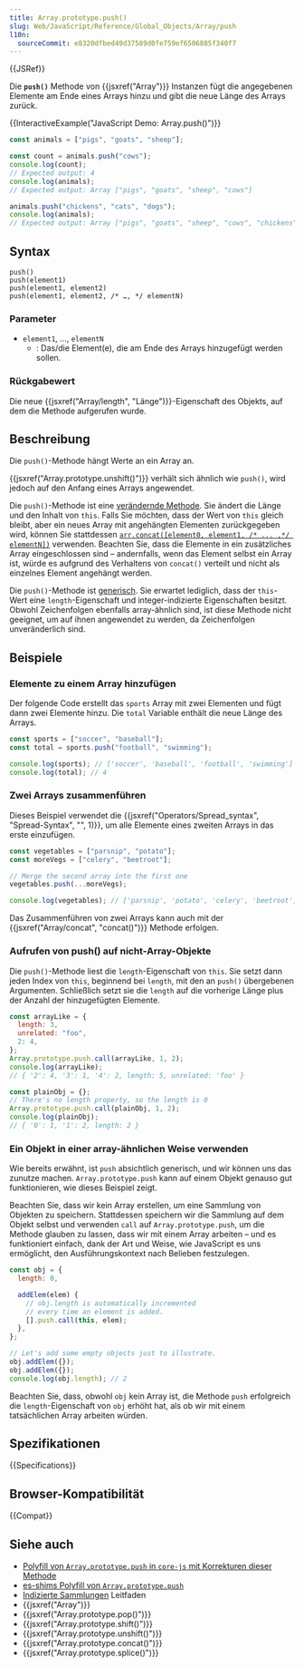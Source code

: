 ```yaml
---
title: Array.prototype.push()
slug: Web/JavaScript/Reference/Global_Objects/Array/push
l10n:
  sourceCommit: e8320dfbed49d37589d0fe759ef6506885f340f7
---
```


{{JSRef}}

Die **`push()`** Methode von {{jsxref("Array")}} Instanzen fügt die angegebenen Elemente am Ende eines Arrays hinzu und gibt die neue Länge des Arrays zurück.

{{InteractiveExample("JavaScript Demo: Array.push()")}}

```js interactive-example
const animals = ["pigs", "goats", "sheep"];

const count = animals.push("cows");
console.log(count);
// Expected output: 4
console.log(animals);
// Expected output: Array ["pigs", "goats", "sheep", "cows"]

animals.push("chickens", "cats", "dogs");
console.log(animals);
// Expected output: Array ["pigs", "goats", "sheep", "cows", "chickens", "cats", "dogs"]
```

## Syntax

```js-nolint
push()
push(element1)
push(element1, element2)
push(element1, element2, /* …, */ elementN)
```

### Parameter

- `element1`, …, `elementN`
  - : Das/die Element(e), die am Ende des Arrays hinzugefügt werden sollen.

### Rückgabewert

Die neue {{jsxref("Array/length", "Länge")}}-Eigenschaft des Objekts, auf dem die Methode aufgerufen wurde.

## Beschreibung

Die `push()`-Methode hängt Werte an ein Array an.

{{jsxref("Array.prototype.unshift()")}} verhält sich ähnlich wie `push()`, wird jedoch auf den Anfang eines Arrays angewendet.

Die `push()`-Methode ist eine [verändernde Methode](/de/docs/Web/JavaScript/Reference/Global_Objects/Array#copying_methods_and_mutating_methods). Sie ändert die Länge und den Inhalt von `this`. Falls Sie möchten, dass der Wert von `this` gleich bleibt, aber ein neues Array mit angehängten Elementen zurückgegeben wird, können Sie stattdessen [`arr.concat([element0, element1, /* ... ,*/ elementN])`](/de/docs/Web/JavaScript/Reference/Global_Objects/Array/concat) verwenden. Beachten Sie, dass die Elemente in ein zusätzliches Array eingeschlossen sind – andernfalls, wenn das Element selbst ein Array ist, würde es aufgrund des Verhaltens von `concat()` verteilt und nicht als einzelnes Element angehängt werden.

Die `push()`-Methode ist [generisch](/de/docs/Web/JavaScript/Reference/Global_Objects/Array#generic_array_methods). Sie erwartet lediglich, dass der `this`-Wert eine `length`-Eigenschaft und integer-indizierte Eigenschaften besitzt. Obwohl Zeichenfolgen ebenfalls array-ähnlich sind, ist diese Methode nicht geeignet, um auf ihnen angewendet zu werden, da Zeichenfolgen unveränderlich sind.

## Beispiele

### Elemente zu einem Array hinzufügen

Der folgende Code erstellt das `sports` Array mit zwei Elementen und fügt dann zwei Elemente hinzu. Die `total` Variable enthält die neue Länge des Arrays.

```js
const sports = ["soccer", "baseball"];
const total = sports.push("football", "swimming");

console.log(sports); // ['soccer', 'baseball', 'football', 'swimming']
console.log(total); // 4
```

### Zwei Arrays zusammenführen

Dieses Beispiel verwendet die {{jsxref("Operators/Spread_syntax", "Spread-Syntax", "", 1)}}, um alle Elemente eines zweiten Arrays in das erste einzufügen.

```js
const vegetables = ["parsnip", "potato"];
const moreVegs = ["celery", "beetroot"];

// Merge the second array into the first one
vegetables.push(...moreVegs);

console.log(vegetables); // ['parsnip', 'potato', 'celery', 'beetroot']
```

Das Zusammenführen von zwei Arrays kann auch mit der {{jsxref("Array/concat", "concat()")}} Methode erfolgen.

### Aufrufen von push() auf nicht-Array-Objekte

Die `push()`-Methode liest die `length`-Eigenschaft von `this`. Sie setzt dann jeden Index von `this`, beginnend bei `length`, mit den an `push()` übergebenen Argumenten. Schließlich setzt sie die `length` auf die vorherige Länge plus der Anzahl der hinzugefügten Elemente.

```js
const arrayLike = {
  length: 3,
  unrelated: "foo",
  2: 4,
};
Array.prototype.push.call(arrayLike, 1, 2);
console.log(arrayLike);
// { '2': 4, '3': 1, '4': 2, length: 5, unrelated: 'foo' }

const plainObj = {};
// There's no length property, so the length is 0
Array.prototype.push.call(plainObj, 1, 2);
console.log(plainObj);
// { '0': 1, '1': 2, length: 2 }
```

### Ein Objekt in einer array-ähnlichen Weise verwenden

Wie bereits erwähnt, ist `push` absichtlich generisch, und wir können uns das zunutze machen. `Array.prototype.push` kann auf einem Objekt genauso gut funktionieren, wie dieses Beispiel zeigt.

Beachten Sie, dass wir kein Array erstellen, um eine Sammlung von Objekten zu speichern. Stattdessen speichern wir die Sammlung auf dem Objekt selbst und verwenden `call` auf
`Array.prototype.push`, um die Methode glauben zu lassen, dass wir mit einem Array arbeiten – und es funktioniert einfach, dank der Art und Weise, wie JavaScript es uns ermöglicht, den Ausführungskontext nach Belieben festzulegen.

```js
const obj = {
  length: 0,

  addElem(elem) {
    // obj.length is automatically incremented
    // every time an element is added.
    [].push.call(this, elem);
  },
};

// Let's add some empty objects just to illustrate.
obj.addElem({});
obj.addElem({});
console.log(obj.length); // 2
```

Beachten Sie, dass, obwohl `obj` kein Array ist, die Methode `push` erfolgreich die `length`-Eigenschaft von `obj` erhöht hat, als ob wir mit einem tatsächlichen Array arbeiten würden.

## Spezifikationen

{{Specifications}}

## Browser-Kompatibilität

{{Compat}}

## Siehe auch

- [Polyfill von `Array.prototype.push` in `core-js` mit Korrekturen dieser Methode](https://github.com/zloirock/core-js#ecmascript-array)
- [es-shims Polyfill von `Array.prototype.push`](https://www.npmjs.com/package/array.prototype.push)
- [Indizierte Sammlungen](/de/docs/Web/JavaScript/Guide/Indexed_collections) Leitfaden
- {{jsxref("Array")}}
- {{jsxref("Array.prototype.pop()")}}
- {{jsxref("Array.prototype.shift()")}}
- {{jsxref("Array.prototype.unshift()")}}
- {{jsxref("Array.prototype.concat()")}}
- {{jsxref("Array.prototype.splice()")}}
